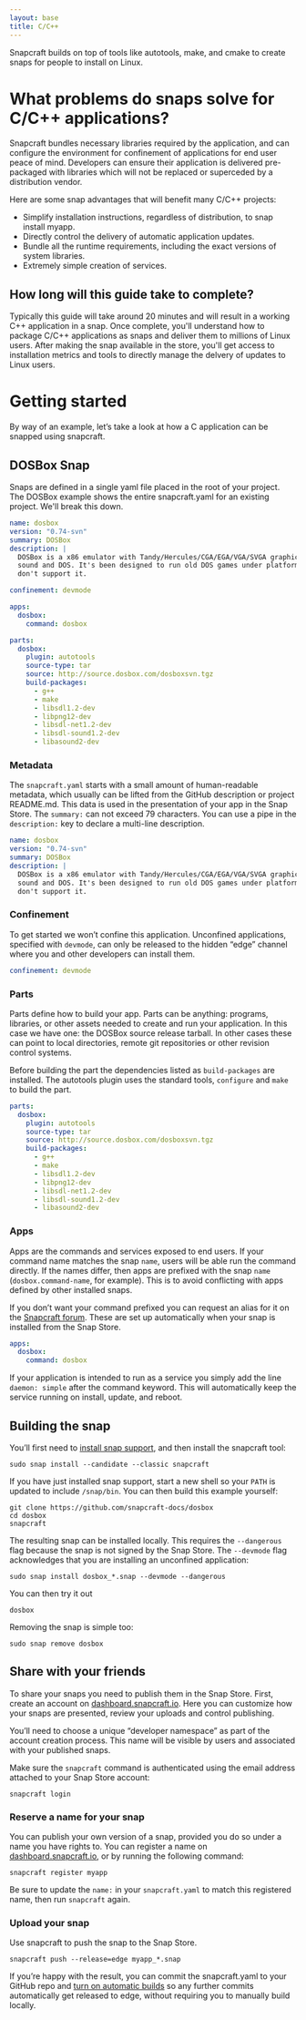 ```yaml
---
layout: base
title: C/C++
---
```


Snapcraft builds on top of tools like autotools, make, and cmake to create snaps for people to install on Linux.

# What problems do snaps solve for C/C++ applications?

Snapcraft bundles necessary libraries required by the application, and can configure the environment for confinement of applications for end user peace of mind. Developers can ensure their application is delivered pre-packaged with libraries which will not be replaced or superceded by a distribution vendor.

Here are some snap advantages that will benefit many C/C++ projects:

* Simplify installation instructions, regardless of distribution, to snap install myapp.
* Directly control the delivery of automatic application updates.
* Bundle all the runtime requirements, including the exact versions of system libraries.
* Extremely simple creation of services.

## How long will this guide take to complete?

Typically this guide will take around 20 minutes and will result in a working C++ application in a snap. Once complete, you'll understand how to package C/C++ applications as snaps and deliver them to millions of Linux users. After making the snap available in the store, you'll get access to installation metrics and tools to directly manage the delvery of updates to Linux users. 

# Getting started

By way of an example, let’s take a look at how a C application can be snapped using snapcraft.

## DOSBox Snap

Snaps are defined in a single yaml file placed in the root of your project. The DOSBox example shows the entire snapcraft.yaml for an existing project. We'll break this down.

```yaml
name: dosbox
version: "0.74-svn"
summary: DOSBox
description: |
  DOSBox is a x86 emulator with Tandy/Hercules/CGA/EGA/VGA/SVGA graphics
  sound and DOS. It's been designed to run old DOS games under platforms that
  don't support it.

confinement: devmode

apps:
  dosbox:
    command: dosbox

parts:
  dosbox:
    plugin: autotools
    source-type: tar
    source: http://source.dosbox.com/dosboxsvn.tgz
    build-packages:
      - g++
      - make
      - libsdl1.2-dev
      - libpng12-dev
      - libsdl-net1.2-dev
      - libsdl-sound1.2-dev
      - libasound2-dev

```


### Metadata

The `snapcraft.yaml` starts with a small amount of human-readable metadata, which usually can be lifted from the GitHub description or project README.md. This data is used in the presentation of your app in the Snap Store. The `summary:` can not exceed 79 characters. You can use a pipe in the `description:` key to declare a multi-line description.

```yaml
name: dosbox
version: "0.74-svn"
summary: DOSBox
description: |
  DOSBox is a x86 emulator with Tandy/Hercules/CGA/EGA/VGA/SVGA graphics
  sound and DOS. It's been designed to run old DOS games under platforms that
  don't support it.
```

### Confinement

To get started we won’t confine this application. Unconfined applications, specified with `devmode`, can only be released to the hidden “edge” channel where you and other developers can install them.

```yaml
confinement: devmode
```

### Parts

Parts define how to build your app. Parts can be anything: programs, libraries, or other assets needed to create and run your application. In this case we have one: the DOSBox source release tarball. In other cases these can point to local directories, remote git repositories or other revision control systems.

Before building the part the dependencies listed as `build-packages` are installed. The autotools plugin uses the standard tools, `configure` and `make` to build the part. 

```yaml
parts:
  dosbox:
    plugin: autotools
    source-type: tar
    source: http://source.dosbox.com/dosboxsvn.tgz
    build-packages:
      - g++
      - make
      - libsdl1.2-dev
      - libpng12-dev
      - libsdl-net1.2-dev
      - libsdl-sound1.2-dev
      - libasound2-dev
```

### Apps

Apps are the commands and services exposed to end users. If your command name matches the snap `name`, users will be able run the command directly. If the names differ, then apps are prefixed with the snap `name` (`dosbox.command-name`, for example). This is to avoid conflicting with apps defined by other installed snaps.

If you don’t want your command prefixed you can request an alias for it on the [Snapcraft forum](https://forum.snapcraft.io/t/process-for-reviewing-aliases-auto-connections-and-track-requests/455). These are set up automatically when your snap is installed from the Snap Store.

```yaml
apps:
  dosbox:
    command: dosbox
```

If your application is intended to run as a service you simply add the line `daemon: simple` after the command keyword. This will automatically keep the service running on install, update, and reboot.

## Building the snap

You’ll first need to [install snap support](/core/install), and then install the snapcraft tool:
```
sudo snap install --candidate --classic snapcraft
```

If you have just installed snap support, start a new shell so your `PATH` is updated to include `/snap/bin`. You can then build this example yourself:

```
git clone https://github.com/snapcraft-docs/dosbox
cd dosbox
snapcraft
```

The resulting snap can be installed locally. This requires the `--dangerous` flag because the snap is not signed by the Snap Store. The `--devmode` flag acknowledges that you are installing an unconfined application:

```
sudo snap install dosbox_*.snap --devmode --dangerous
```

You can then try it out

```
dosbox
```

Removing the snap is simple too:

```
sudo snap remove dosbox
```


## Share with your friends

To share your snaps you need to publish them in the Snap Store. First, create an account on [dashboard.snapcraft.io](https://dashboard.snapcraft.io/dev/account/). Here you can customize how your snaps are presented, review your uploads and control publishing.

You’ll need to choose a unique “developer namespace” as part of the account creation process. This name will be visible by users and associated with your published snaps.

Make sure the `snapcraft` command is authenticated using the email address attached to your Snap Store account:

```
snapcraft login
```

### Reserve a name for your snap

You can publish your own version of a snap, provided you do so under a name you have rights to. You can register a name on [dashboard.snapcraft.io](https://dashboard.snapcraft.io/snaps/register/), or by running the following command:

```
snapcraft register myapp
```

Be sure to update the `name:` in your `snapcraft.yaml` to match this registered name, then run `snapcraft` again.

### Upload your snap

Use snapcraft to push the snap to the Snap Store.

```
snapcraft push --release=edge myapp_*.snap
```

If you’re happy with the result, you can commit the snapcraft.yaml to your GitHub repo and [turn on automatic builds](https://build.snapcraft.io) so any further commits automatically get released to edge, without requiring you to manually build locally.


<!--
## Next steps

Congratulations, you have an app in edge ready to share with other developers.

Want to learn more? Continue on to learn how to get your app ready for a wider audience.
-->
